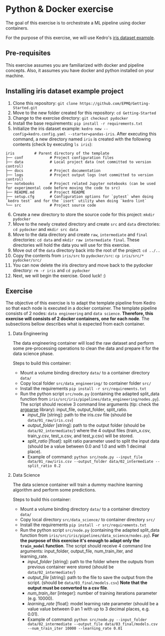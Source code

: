 # Python & Docker exercise

The goal of this exercise is to orchestrate a ML pipeline using docker containers.

For the purpose of this exercise, we will use Kedro's [iris dataset example](https://kedro.readthedocs.io/en/0.17.6/02_get_started/05_example_project.html).

## Pre-requisites
This exercise assumes you are familiarized with docker and pipeline concepts. Also, it assumes you have docker and python installed on your machine.


## Installing iris dataset example project


1. Clone this repository: `git clone https://github.com/EPMQ/Getting-Started.git`
2. Move to the new folder created for this repository: `cd Getting-Started`
3. Change to the exercise directory: `git checkout pydocker`
4. Install the base requirements: `pip install -r requirements.txt`
5. Initialize the iris dataset example: `kedro new --config=kedro.config.yaml --starter=pandas-iris`. After executing this command, a new directory named `iris` is created with the following contents (check by executing `ls iris`):

```
iris         # Parent directory of the template
├── conf            # Project configuration files
├── data            # Local project data (not committed to version control)
├── docs            # Project documentation
├── logs            # Project output logs (not committed to version control)
├── notebooks       # Project related Jupyter notebooks (can be used for experimental code before moving the code to src)
├── README.md       # Project README
├── setup.cfg       # Configuration options for `pytest` when doing `kedro test` and for the `isort` utility when doing `kedro lint`
└── src             # Project source code
```
   
6. Create a new directory to store the source code for this project: `mkdir pydocker`
7. Move to the newly created directory and create `src` and `data` directories: `cd pydocker` and `mkdir src data`
8. Move to the data directory and create `raw`, `intermediate` and `final` directories: `cd data` and `mkdir raw intermediate final`. These directories will hold the data you will use for this exercise.
9. Move out of the `data` directory back into the root of the project: `cd ../..`
10. Copy the contents from `iris/src` to `pydocker/src`: `cp iris/src/* pydocker/src/`
11. You can now delete the iris directory and move back to the pydocker directory: `rm -r iris` and `cd pydocker`
13. Next, we will begin the exercise. Good luck! :)

## Exercise

The objective of this exercise is to adapt the template pipeline from Kedro so that each node is executed in a docker container. The template pipeline consists of 2 nodes: `data engineering` and `data science`. **Therefore, this exercise will consists of 2 docker containers, one for each node**. The subsections bellow describes what is espected from each container.

1. Data Engineering

   The data engineering container will load the raw dataset and perform some pre-processing operations to clean the data and prepare it for the data science phase.
   
   Steps to build this container:
   - Mount a volume binding directory `data/` to a container directory `data/`
   - Copy local folder `src/data_engineering/` to container folder `src/`
   - Install the requirements `pip install -r src/requirements.txt`
   - Run the python script `src/node.py` (containing the adapted split_data function from `iris/src/iris/pipelines/data_engineering/nodes.py`). The script should receive 3 command line arguments (tip: check the [argparse](https://docs.python.org/3/library/argparse.html) library): input_file, output_folder, split_ratio.
      - *input_file* [string]: path to the iris.csv file (should be `data/01_raw/iris.csv`)
      - *output_folder* [string]: path to the output folder (should be `data/02_intermediate/`) where the 4 output files (train_x.csv, train_y.csv, test_x.csv, and test_y.csv) will be stored.
      - *split_ratio* [float]: split ratio parameter used to split the input data (should be a value between 0.0 and 1.0 and with 1 decimal place).
       - Example of command: `python src/node.py --input_file data/01_raw/iris.csv --output_folder data/02_intermediate --split_ratio 0.2`
  
2. Data Science

    The data science container will train a dummy machine learning algorithm and perform some predictions.

    Steps to build this container:
    - Mount a volume binding directory `data/` to a container directory `data/`
    - Copy local directory `src/data_science/` to container directory `src/`
    - Install the requirements `pip install -r src/requirements.txt`
    - Run the python script `src/node.py` (containing the adapted split_data function from `iris/src/iris/pipelines/data_science/nodes.py`). **For the purpose of this exercise it's enough to adapt only the `train_model` function**. The script should receive 4 command line arguments: input_folder, output_file, num_train_iter, and learning_rate.
      - *input_folder* [string]: path to the folder where the outputs from previous container were stored (should be `data/02_intermediate/`)
      - *output_file* [string]: path to the file to save the output from the script. (should be `data/03_final/models.csv`) **Note that the output must be converted to a csv file**.
      - *num_train_iter* [integer]: number of training iterations parameter (e.g. 10000).
      - *learning_rate* [float]: model learning rate parameter (should be a value value between 0 an 1 with up to 3 decimal places, e.g. 0.01).
       - Example of command: `python src/node.py --input_folder data/02_intermediate --output_file data/03_final/models.csv --num_train_iter 10000 --learning_rate 0.01`


